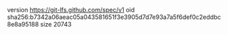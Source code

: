 version https://git-lfs.github.com/spec/v1
oid sha256:b7342a06aeac05a043581651f3e3905d7d7e93a7a5f6def0c2eddbc8e8a95188
size 20743
